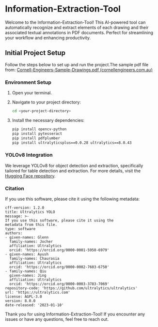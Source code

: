 # Information-Extraction-Tool

Welcome to the Information-Extraction-Tool! This AI-powered tool can automatically recognize and extract elements of each drawing and their associated textual annotations in PDF documents. Perfect for streamlining your workflow and enhancing productivity.

## Initial Project Setup

Follow the steps below to set up and run the project.The sample pdf file from:
[Cornell-Engineers-Sample-Drawings.pdf (cornellengineers.com.au)](https://www.cornellengineers.com.au/wp-content/uploads/2014/03/Cornell-Engineers-Sample-Drawings.pdf?_gl=1*1nmpisi*_ga*MTUxNjA0NjA3OC4xNzE3NjY3ODcw*_ga_6LNZSCKJL8*MTcxNzY2Nzg2OS4xLjEuMTcxNzY2ODAwMi4wLjAuMA..)

### Environment Setup

1. Open your terminal.
2. Navigate to your project directory:

   ```bash
   cd <your-project-directory>
   ```

3. Install the necessary dependencies:

   ```bash
   pip install opencv-python
   pip install pytesseract
   pip install pdfplumber
   pip install ultralyticsplus==0.0.28 ultralytics==8.0.43
   ```

### YOLOv8 Integration

We leverage YOLOv8 for object detection and extraction, specifically tailored for table detection and extraction. For more details, visit the [Hugging Face repository](https://huggingface.co/foduucom/table-detection-and-extraction).

### Citation

If you use this software, please cite it using the following metadata:

```plaintext
cff-version: 1.2.0
title: Ultralytics YOLO
message: >-
If you use this software, please cite it using the
metadata from this file.
type: software
authors:
- given-names: Glenn
  family-names: Jocher
  affiliation: Ultralytics
  orcid: 'https://orcid.org/0000-0001-5950-6979'
- given-names: Ayush
  family-names: Chaurasia
  affiliation: Ultralytics
  orcid: 'https://orcid.org/0000-0002-7603-6750'
- family-names: Qiu
  given-names: Jing
  affiliation: Ultralytics
  orcid: 'https://orcid.org/0000-0003-3783-7069'
repository-code: 'https://github.com/ultralytics/ultralytics'
url: 'https://ultralytics.com'
license: AGPL-3.0
version: 8.0.0
date-released: '2023-01-10'
```

Thank you for using Information-Extraction-Tool! If you encounter any issues or have any questions, feel free to reach out.
